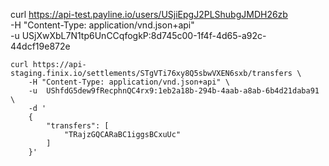 


curl https://api-test.payline.io/users/USjiEpgJ2PLShubgJMDH26zb \
    -H "Content-Type: application/vnd.json+api" \
    -u  USjXwXbL7N1tp6UnCCqfogkP:8d745c00-1f4f-4d65-a92c-44dcf19e872e



    curl https://api-staging.finix.io/settlements/STgVTi76xy8Q5sbwVXEN6sxb/transfers \
        -H "Content-Type: application/vnd.json+api" \
        -u  UShfdG5dew9fRecphnQC4rx9:1eb2a18b-294b-4aab-a8ab-6b4d21daba91 \
        -d '
        {
            "transfers": [
                "TRajzGQCARaBC1iggsBCxuUc"
            ]
        }'
